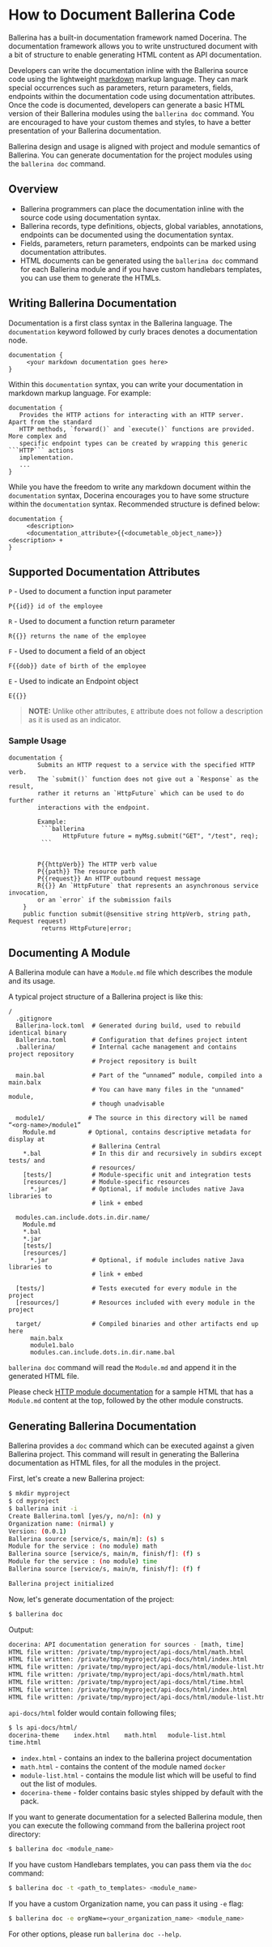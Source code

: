 # How to Document Ballerina Code

Ballerina has a built-in documentation framework named Docerina. The documentation framework allows you to write unstructured document with a bit of structure to enable generating HTML content as API documentation.

Developers can write the documentation inline with the Ballerina source code using the lightweight [markdown](https://daringfireball.net/projects/markdown/syntax) markup language. They can mark special occurrences such as parameters, return parameters, fields, endpoints within the documentation code using documentation attributes. Once the code is documented, developers can generate a basic HTML version of their Ballerina modules using the `ballerina doc` command. You are encouraged to have your custom themes and styles, to have a better presentation of your Ballerina documentation.

Ballerina design and usage is aligned with project and module semantics of Ballerina. You can generate documentation for the project modules using the ``ballerina doc`` command.


## Overview

* Ballerina programmers can place the documentation inline with the source code using documentation syntax.
* Ballerina records, type definitions, objects, global variables, annotations, endpoints can be documented using the documentation syntax.
* Fields, parameters, return parameters, endpoints can be marked using documentation attributes.
* HTML documents can be generated using the ``ballerina doc`` command for each Ballerina module and if you have custom handlebars templates, you can use them to generate the HTMLs.

## Writing Ballerina Documentation

Documentation is a first class syntax in the Ballerina language. The `documentation` keyword followed by curly braces denotes a documentation node.

```
documentation {
     <your markdown documentation goes here>
}
```

Within this `documentation` syntax, you can write your documentation in markdown markup language. For example:

```
documentation {
   Provides the HTTP actions for interacting with an HTTP server. Apart from the standard
   HTTP methods, `forward()` and `execute()` functions are provided. More complex and
   specific endpoint types can be created by wrapping this generic ```HTTP``` actions
   implementation.
   ...
}
```

While you have the freedom to write any markdown document within the `documentation` syntax, Docerina encourages you to have some structure within the `documentation` syntax. Recommended structure is defined below:

```
documentation {
     <description>
     <documentation_attribute>{{<documetable_object_name>}} <description> +
}
```

## Supported Documentation Attributes

`P` - Used to document a function input parameter
```
P{{id}} id of the employee
```
`R` - Used to document a function return parameter
```
R{{}} returns the name of the employee
```
`F` - Used to document a field of an object
```
F{{dob}} date of birth of the employee
```
`E` - Used to indicate an Endpoint object
```
E{{}}
```
> **NOTE:** Unlike other attributes, `E` attribute does not follow a description as it is used as an indicator.


### Sample Usage

```ballerina
documentation {
        Submits an HTTP request to a service with the specified HTTP verb.
        The `submit()` function does not give out a `Response` as the result,
        rather it returns an `HttpFuture` which can be used to do further
        interactions with the endpoint.

        Example:
         ```ballerina
               HttpFuture future = myMsg.submit("GET", "/test", req);
         ```


        P{{httpVerb}} The HTTP verb value
        P{{path}} The resource path
        P{{request}} An HTTP outbound request message
        R{{}} An `HttpFuture` that represents an asynchronous service invocation,
        or an `error` if the submission fails
    }
    public function submit(@sensitive string httpVerb, string path, Request request)
         returns HttpFuture|error;
```

## Documenting A Module

A Ballerina module can have a `Module.md` file which describes the module and its usage.

A typical project structure of a Ballerina project is like this:

```
/
  .gitignore
  Ballerina-lock.toml  # Generated during build, used to rebuild identical binary
  Ballerina.toml       # Configuration that defines project intent
  .ballerina/          # Internal cache management and contains project repository
                       # Project repository is built

  main.bal             # Part of the “unnamed” module, compiled into a main.balx
                       # You can have many files in the "unnamed" module,
                       # though unadvisable

  module1/            # The source in this directory will be named “<org-name>/module1”
    Module.md         # Optional, contains descriptive metadata for display at
                       # Ballerina Central
    *.bal              # In this dir and recursively in subdirs except tests/ and
                       # resources/
    [tests/]           # Module-specific unit and integration tests
    [resources/]       # Module-specific resources
      *.jar            # Optional, if module includes native Java libraries to
                       # link + embed

  modules.can.include.dots.in.dir.name/
    Module.md
    *.bal
    *.jar
    [tests/]
    [resources/]
      *.jar            # Optional, if module includes native Java libraries to
                       # link + embed

  [tests/]             # Tests executed for every module in the project
  [resources/]         # Resources included with every module in the project

  target/              # Compiled binaries and other artifacts end up here
      main.balx
      module1.balo
      modules.can.include.dots.in.dir.name.bal
```

`ballerina doc` command will read the `Module.md` and append it in the generated HTML file.

Please check [HTTP module documentation](https://ballerina.io/learn/api-docs/ballerina/http.html) for a sample HTML that has a `Module.md` content at the top, followed by the other module constructs.


## Generating Ballerina Documentation

Ballerina provides a `doc` command which can be executed against a given Ballerina project. This command will result in generating the Ballerina documentation as HTML files, for all the modules in the project.

First, let's create a new Ballerina project:
```bash
$ mkdir myproject
$ cd myproject
$ ballerina init -i
Create Ballerina.toml [yes/y, no/n]: (n) y
Organization name: (nirmal) y
Version: (0.0.1)
Ballerina source [service/s, main/m]: (s) s
Module for the service : (no module) math
Ballerina source [service/s, main/m, finish/f]: (f) s
Module for the service : (no module) time
Ballerina source [service/s, main/m, finish/f]: (f) f

Ballerina project initialized
```
Now, let's generate documentation of the project:
```bash
$ ballerina doc
```
Output:
```bash
docerina: API documentation generation for sources - [math, time]
HTML file written: /private/tmp/myproject/api-docs/html/math.html
HTML file written: /private/tmp/myproject/api-docs/html/index.html
HTML file written: /private/tmp/myproject/api-docs/html/module-list.html
HTML file written: /private/tmp/myproject/api-docs/html/math.html
HTML file written: /private/tmp/myproject/api-docs/html/time.html
HTML file written: /private/tmp/myproject/api-docs/html/index.html
HTML file written: /private/tmp/myproject/api-docs/html/module-list.html
```

`api-docs/html` folder would contain following files;
```bash
$ ls api-docs/html/
docerina-theme    index.html    math.html   module-list.html
time.html
```

* `index.html`  - contains an index to the ballerina project documentation
* `math.html` - contains the content of the module named `docker`
* `module-list.html` - contains the module list which will be useful to find out the list of modules.
* `docerina-theme` - folder contains basic styles shipped by default with the pack.

If you want to generate documentation for a selected Ballerina module, then you can execute the following command from the ballerina project root directory:

```bash
$ ballerina doc <module_name>
```

If you have custom Handlebars templates, you can pass them via the `doc` command:

```bash
$ ballerina doc -t <path_to_templates> <module_name>
```

If you have a custom Organization name, you can pass it using `-e` flag:

```bash
$ ballerina doc -e orgName=<your_organization_name> <module_name>
```

For other options, please run `ballerina doc --help`.